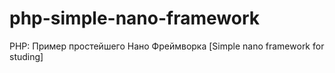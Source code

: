 # php-simple-nano-framework
 PHP: Пример простейшего Нано Фреймворка [Simple nano framework for studing]
